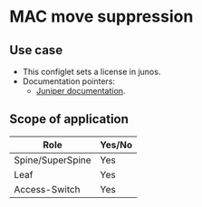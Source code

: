 # MAC move suppression

## Use case
- This configlet sets a license in junos.
- Documentation pointers:
  - [Juniper documentation](https://www.juniper.net/documentation/us/en/software/license/licensing-agile/topics/topic-map/configure-license.html).

## Scope of application

| Role              | Yes/No |
|-------------------|--------|
| Spine/SuperSpine  | Yes    |
| Leaf              | Yes    |
| Access-Switch     | Yes    |